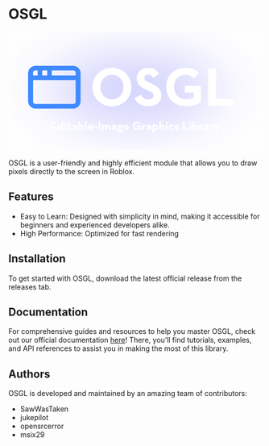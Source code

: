 # OSGL

![OSGL logo](gh/logo.png)

OSGL is a user-friendly and highly efficient module that allows you to draw pixels directly to the screen in Roblox.

## Features

- Easy to Learn: Designed with simplicity in mind, making it accessible for beginners and experienced developers alike.
- High Performance: Optimized for fast rendering

## Installation

To get started with OSGL, download the latest official release from the releases tab.

## Documentation

For comprehensive guides and resources to help you master OSGL, check out our official documentation [here](https://gunshot-sound-studios.github.io/osgl-graphics/)!
There, you’ll find tutorials, examples, and API references to assist you in making the most of this library.

## Authors

OSGL is developed and maintained by an amazing team of contributors:

- SawWasTaken
- jukepilot
- opensrcerror
- msix29
